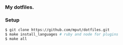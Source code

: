 ### My dotfiles.

### Setup
```sh
$ git clone https://github.com/mput/dotfiles.git
$ make install_languages # ruby and node for plugins
$ make all
 ```
